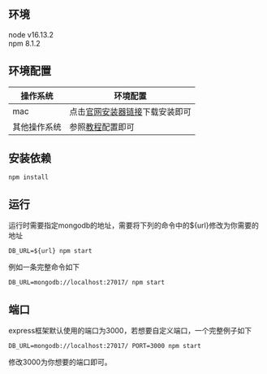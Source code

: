 ## 环境
node v16.13.2  
npm 8.1.2

## 环境配置
|  操作系统   | 环境配置  |
|  -  | -  |
| mac  | 点击[官网安装器链接](https://nodejs.org/dist/v16.13.2/node-v16.13.2.pkg)下载安装即可 |
| 其他操作系统  | 参照[教程](https://www.runoob.com/nodejs/nodejs-install-setup.html)配置即可 |

## 安装依赖
```
npm install
```

## 运行
运行时需要指定mongodb的地址，需要将下列的命令中的${url}修改为你需要的地址
```
DB_URL=${url} npm start
```
例如一条完整命令如下
```
DB_URL=mongodb://localhost:27017/ npm start
```

## 端口
express框架默认使用的端口为3000，若想要自定义端口，一个完整例子如下
```
DB_URL=mongodb://localhost:27017/ PORT=3000 npm start
```
修改3000为你想要的端口即可。
